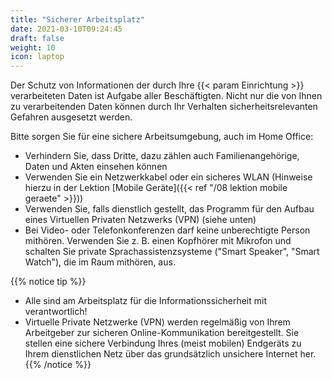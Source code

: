 ```yaml
---
title: "Sicherer Arbeitsplatz"
date: 2021-03-10T09:24:45
draft: false
weight: 10
icon: laptop
---
```

Der Schutz von Informationen der durch Ihre {{< param Einrichtung >}} verarbeiteten Daten ist Aufgabe aller Beschäftigten. Nicht nur die von Ihnen zu verarbeitenden Daten können durch Ihr Verhalten sicherheitsrelevanten Gefahren ausgesetzt werden.

Bitte sorgen Sie für eine sichere Arbeitsumgebung, auch im Home Office:
- Verhindern Sie, dass Dritte, dazu zählen auch Familienangehörige, Daten und Akten einsehen können
- Verwenden Sie ein Netzwerkkabel oder ein sicheres WLAN (Hinweise hierzu in der Lektion [Mobile Geräte]({{< ref "/08 lektion mobile geraete" >}}))
- Verwenden Sie, falls dienstlich gestellt, das Programm für den Aufbau eines Virtuellen Privaten Netzwerks (VPN) (siehe unten)
- Bei Video- oder Telefonkonferenzen darf keine unberechtigte Person mithören. Verwenden Sie z. B. einen Kopfhörer mit Mikrofon und schalten Sie private Sprachassistenzsysteme ("Smart Speaker", "Smart Watch"), die im Raum mithören, aus.

{{% notice tip %}}
- Alle sind am Arbeitsplatz für die Informationssicherheit mit verantwortlich!
- <a id="VPN">Virtuelle Private Netzwerke (VPN)</a> werden regelmäßig von Ihrem Arbeitgeber zur sicheren Online-Kommunikation bereitgestellt. Sie stellen eine sichere Verbindung Ihres (meist mobilen) Endgeräts zu Ihrem dienstlichen Netz über das grundsätzlich unsichere Internet her.
{{% /notice %}}
